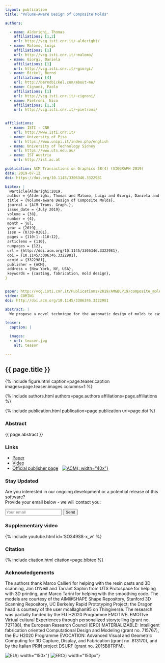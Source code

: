 ```yaml
---
layout: publication
title: "Volume-Aware Design of Composite Molds"

authors:

  - name: Alderighi, Thomas
    affiliations: [1,2]
    url: http://vcg.isti.cnr.it/~alderighi/
  - name: Malomo, Luigi
    affiliations: [1]
    url: http://vcg.isti.cnr.it/~malomo/
  - name: Giorgi, Daniela
    affiliations: [1]
    url: http://vcg.isti.cnr.it/~giorgi/
  - name: Bickel, Bernd
    affiliations: [4]
    url: http://berndbickel.com/about-me/
  - name: Cignoni, Paolo
    affiliations: [1]
    url: http://vcg.isti.cnr.it/~cignoni/
  - name: Pietroni, Nico
    affiliations: [1,3]
    url: http://vcg.isti.cnr.it/~pietroni/

	
affiliations:
  - name: ISTI - CNR
    url: http://www.isti.cnr.it/
  - name: University of Pisa
    url: https://www.unipi.it/index.php/english
  - name: University of Technology Sidney
    url: https://www.uts.edu.au/	
  - name: IST Austria
    url: http://ist.ac.at

publication: ACM Transactions on Graphics 38(4) (SIGGRAPH 2019)
date: 2019-07-12
doi: https://doi.org/10.1145/3306346.3322981

bibtex: |
  @article{Alderighi:2019,
 author = {Alderighi, Thomas and Malomo, Luigi and Giorgi, Daniela and Bickel, Bernd and Cignoni, Paolo and Pietroni, Nico},
 title = {Volume-aware Design of Composite Molds},
 journal = {ACM Trans. Graph.},
 issue_date = {July 2019},
 volume = {38},
 number = {4},
 month = jul,
 year = {2019},
 issn = {0730-0301},
 pages = {110:1--110:12},
 articleno = {110},
 numpages = {12},
 url = {http://doi.acm.org/10.1145/3306346.3322981},
 doi = {10.1145/3306346.3322981},
 acmid = {3322981},
 publisher = {ACM},
 address = {New York, NY, USA},
 keywords = {casting, fabrication, mold design},
}


paper: http://vcg.isti.cnr.it/Publications/2019/AMGBCP19/composite_molds_authorsversion.pdf
video: COMING
doi: http://doi.acm.org/10.1145/3306346.3322981

abstract: |
  We propose a novel technique for the automatic design of molds to cast highly complex shapes. The technique generates composite, two-piece molds. Each mold piece is made up of a hard plastic shell and a flexible silicone part. Thanks to the thin, soft, and smartly shaped silicone part, which is kept in place by a hard plastic shell, we can cast objects of unprecedented complexity. An innovative algorithm based on a volumetric analysis defines the layout of the internal cuts in the silicone mold part. Our approach can robustly handle thin protruding features and intertwined topologies that have caused previous methods to fail. We compare our results with state of the art techniques, and we demonstrate the casting of shapes with extremely complex geometry.

teaser:
  caption: |

  images:
  - url: teaser.jpg
    alt: teaser

---
```


## {{ page.title }}

{% include figure.html caption=page.teaser.caption images=page.teaser.images columns=1 %}

{% include authors.html authors=page.authors affiliations=page.affiliations %}

{% include publication.html publication=page.publication url=page.doi %}

### Abstract

{{ page.abstract }}

### Links

* [Paper]({{page.paper}})
* [Video]({{page.video}})
* [Official publisher page]({{page.doi}}) &nbsp; [![ACM](ACM_logo.svg){: width="40x"}]({{page.doi}})

### Stay Updated

Are you interested in our ongoing development or a potential release of this software?
<br>
Provide your email below - we will contact you:
<form method="POST" action="https://formspree.io/thomas.auzinger@ist.ac.at">
  <input name="email" placeholder="Your email" type="email">
  <button type="submit">Send</button>
</form>

### Supplementary video

{% include youtube.html id='SO349S8-x_w' %}

### Citation

{% include citation.html citation=page.bibtex %}

### Acknowledgements

The authors thank Marco Callieri for helping with the resin casts and 3D scanning, Jon O’Neill and Tarrant Saphin from UTS Protospace for helping with 3D printing, and Marco Tarini for helping with the smoothing code. The models are courtesy of the AIM@SHAPE Shape Repository, Stanford 3D Scanning Repository, UC Berkeley Rapid Prototyping Project; the Dragon head is courtesy of the user mcallaghan95 on Thingiverse. The research was partially funded by the EU H2020 Programme EMOTIVE: EMOTIve Virtual cultural Experiences through personalized storytelling (grant no. 727188), the European Research Council (ERC) MATERIALIZABLE: Intelligent fabrication oriented Computational Design and Modeling (grant no. 715767), the EU H2020 Programme EVOCATION: Advanced Visual and Geometric Computing for 3D Capture, Display, and Fabrication (grant no. 813170), and by the Italian PRIN project DSURF (grant no. 2015B8TRFM). 

![EU](flag_yellow_low.jpg){: width="150x"}
![ERC](LOGO-ERC.jpg){: width="150px"}
